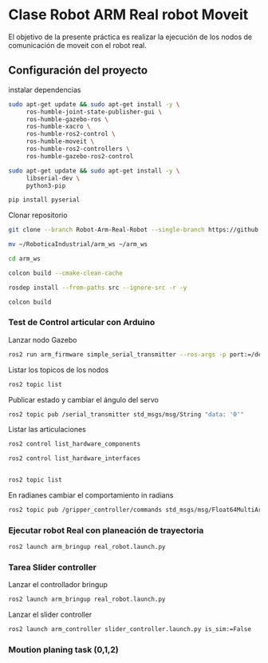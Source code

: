 # Clase Robot ARM Real robot Moveit


El objetivo de la presente práctica es realizar la ejecución de los nodos de comunicación de moveit con el robot real.

## Configuración del proyecto 

instalar dependencias 
```bash
sudo apt-get update && sudo apt-get install -y \
     ros-humble-joint-state-publisher-gui \
     ros-humble-gazebo-ros \
     ros-humble-xacro \
     ros-humble-ros2-control \
     ros-humble-moveit \
     ros-humble-ros2-controllers \
     ros-humble-gazebo-ros2-control 

```


```bash
sudo apt-get update && sudo apt-get install -y \
     libserial-dev \
     python3-pip
```
```bash
pip install pyserial
```

Clonar repositorio

```bash
git clone --branch Robot-Arm-Real-Robot --single-branch https://github.com/xXThanatosXx/RoboticaIndustrial.git
```
```bash
mv ~/RoboticaIndustrial/arm_ws ~/arm_ws
```
```bash
cd arm_ws
```
```bash
colcon build --cmake-clean-cache
```
```bash
rosdep install --from-paths src --ignore-src -r -y
```
```bash
colcon build
```
### Test de Control articular con Arduino

Lanzar nodo Gazebo

```bash
ros2 run arm_firmware simple_serial_transmitter --ros-args -p port:=/dev/ttyACM0
```
Listar los topicos de los nodos
```bash
ros2 topic list  
```
Publicar estado  y cambiar el ángulo del servo 

```bash
ros2 topic pub /serial_transmitter std_msgs/msg/String "data: '0'"  
```

Listar las articulaciones 
```bash
ros2 control list_hardware_components

```
```bash
ros2 control list_hardware_interfaces

```
```bash

ros2 topic list

```

En radianes cambiar el comportamiento in radians
```bash
ros2 topic pub /gripper_controller/commands std_msgs/msg/Float64MultiArray "layout: " 
```
### Ejecutar robot Real con planeación de trayectoria
```bash
ros2 launch arm_bringup real_robot.launch.py
```

### Tarea Slider controller

Lanzar el controllador bringup 
```bash
ros2 launch arm_bringup real_robot.launch.py
```
Lanzar el slider controller
```bash
ros2 launch arm_controller slider_controller.launch.py is_sim:=False
```
### Moution planing task (0,1,2)


